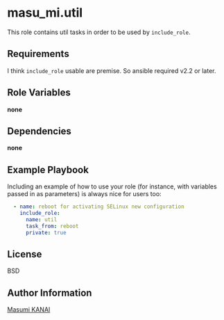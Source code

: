 masu_mi.util
=========

This role contains util tasks in order to be used by `include_role`.

Requirements
------------

I think `include_role` usable are premise.
So ansible  required v2.2 or later.

Role Variables
--------------

**none**

Dependencies
------------

**none**

Example Playbook
----------------

Including an example of how to use your role (for instance, with variables passed in as parameters) is always nice for users too:

```yaml
  - name: reboot for activating SELinux new configuration
    include_role:
      name: util
      task_from: reboot
      private: true
```

License
-------

BSD

Author Information
------------------

[Masumi KANAI](masumi.net@gmail.com)
